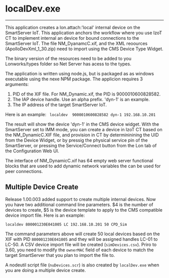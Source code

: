 # localDev.exe
---
This application creates a lon.attach:'local' internal device on the SmartServer IoT.  This application anchors the workflow where you use IzoT CT to implement internal an device for bound connections to the SmartServer IoT.  The file NM_DyanamcC.xif, and the XML reoources (ApolloDevXml_1_30.zip) need to import using the CMS Device Type Widget.  

The binary version of the resources need to be added to you Lonworks/types folder so Net Server has acess to the types.  

The application is written using node.js, but is packaged as as windows executable using the nexe NPM package.  The applicion requires 3 arguments:

1. PID of the XIF file.  For NM_Dynamic.xif, the PID is 9000010600828582.
2. The IAP device handle.  Use an alpha prefix.   'dyn-1' is an example.
3. The IP address of the target SmartServer IoT.

Here is an example: ``` localdev  9000010600828582 dyn-1 192.168.10.201```

The result will show the device 'dyn-1' in the CMS device widget.  With the SmartServer set to IMM mode, you can create a device in IzoT CT based on the NM_DynamicC.XIF file, and provision in CT by determininining the UID from the Device Widget, or by pressig the physical service pin of the SmartServer, or pressing the Service/Connect button from the Lon tab of the Configuration Web UI.  

The interface of NM_DynamicC.xif has 64 empty web server functional blocks that are used to add dynamic network variables the can be used for peer connections.

## Multiple Device Create
Release 1.00.003 added support to create multiple internal devices.  Now you have two additional command line parameters.  $4 is the number of devices to create, $5 is the device template to apply to the CMS compatible device import file.  Here is an example:

```localdev 800001230E041005 LC 192.168.10.201 50 CPD_Sim```

The command parameters above will create 50 local devices based on the XIF with PID `800001230E041005` and they will be assigned handles LC-01 to LC-50.  A CSV device import file will be created (`simDevices.csv`).  Priro to 3.60, you need to modify the `ownerMAC` field of each device to match the target SmartServer that you plan to import the file to.  

A nodeutil script file (`nuDevices.scr`) is also created by `localDev.exe` when you are doing a multiple device create.
